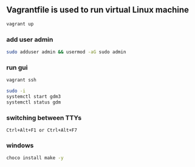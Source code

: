 ## Vagrantfile is used to run virtual Linux machine
```bash
vagrant up
```
### add user admin
```bash
sudo adduser admin && usermod -aG sudo admin
```
### run gui
```bash
vagrant ssh

sudo -i
systemctl start gdm3
systemctl status gdm
```
### switching between TTYs
```
Ctrl+Alt+F1 or Ctrl+Alt+F7
```
### windows
```cmd
choco install make -y
```